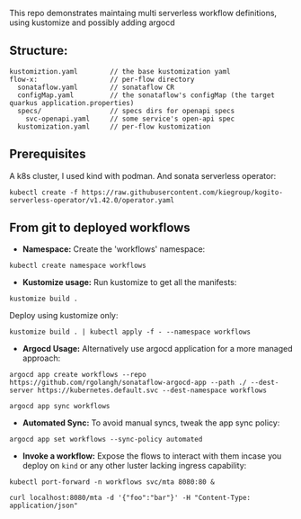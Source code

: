 This repo demonstrates maintaing multi serverless workflow definitions, using kustomize and possibly adding argocd

## Structure:
```
kustomiztion.yaml        // the base kustomization yaml
flow-x:                  // per-flow directory
  sonataflow.yaml        // sonataflow CR
  configMap.yaml         // the sonataflow's configMap (the target quarkus application.properties)
  specs/                 // specs dirs for openapi specs
    svc-openapi.yaml     // some service's open-api spec
  kustomization.yaml     // per-flow kustomization
```

## Prerequisites
A k8s cluster, I used kind with podman.
And sonata serverless operator:
```
kubectl create -f https://raw.githubusercontent.com/kiegroup/kogito-serverless-operator/v1.42.0/operator.yaml
```

## From git to deployed workflows

* **Namespace:**
Create the 'workflows' namespace:
```
kubectl create namespace workflows
```

* **Kustomize usage:**
Run kustomize to get all the manifests:
```
kustomize build .
```

Deploy using kustomize only:
```
kustomize build . | kubectl apply -f - --namespace workflows
```

* **Argocd Usage:**
Alternatively use argocd application for a more managed approach:
```
argocd app create workflows --repo https://github.com/rgolangh/sonataflow-argocd-app --path ./ --dest-server https://kubernetes.default.svc --dest-namespace workflows 

argocd app sync workflows 
```

* **Automated Sync:**
To avoid manual syncs, tweak the app sync policy:
```
argocd app set workflows --sync-policy automated
```

* **Invoke a workflow:**
Expose the flows to interact with them incase you deploy on `kind` or any other luster lacking ingress capability:
```
kubectl port-forward -n workflows svc/mta 8080:80 &

curl localhost:8080/mta -d '{"foo":"bar"}' -H "Content-Type: application/json"
```

